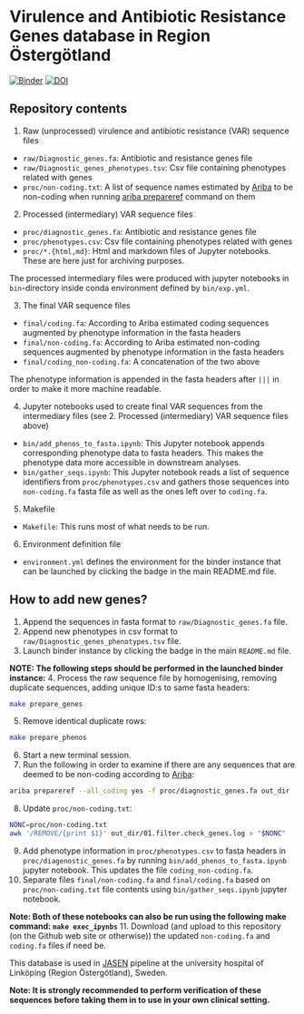 # Virulence and Antibiotic Resistance Genes database in Region Östergötland

[![Binder](https://mybinder.org/badge_logo.svg)](https://mybinder.org/v2/gh/Genomic-Medicine-Linkoping/var-genes-ro/HEAD)
[![DOI](https://zenodo.org/badge/372817270.svg)](https://zenodo.org/badge/latestdoi/372817270)

## Repository contents

1. Raw (unprocessed) virulence and antibiotic resistance (VAR) sequence files

- `raw/Diagnostic_genes.fa`: Antibiotic and resistance genes file
- `raw/Diagnostic_genes_phenotypes.tsv`: Csv file containing phenotypes related with genes
- `proc/non-coding.txt`: A list of sequence names estimated by [Ariba](https://github.com/sanger-pathogens/ariba) to be non-coding when running [ariba prepareref](https://github.com/sanger-pathogens/ariba/wiki/Task:-prepareref) command on them

2. Processed (intermediary) VAR sequence files 

- `proc/diagnostic_genes.fa`: Antibiotic and resistance genes file
- `proc/phenotypes.csv`: Csv file containing phenotypes related with genes
- `proc/*.{html,md}`: Html and markdown files of Jupyter notebooks. These are here just for archiving purposes.

The processed intermediary files were produced with jupyter notebooks in `bin`-directory inside conda environment defined by `bin/exp.yml`.

3. The final VAR sequence files

- `final/coding.fa`: According to Ariba estimated coding sequences augmented by phenotype information in the fasta headers 
- `final/non-coding.fa`: According to Ariba estimated non-coding sequences augmented by phenotype information in the fasta headers
- `final/coding_non-coding.fa`: A concatenation of the two above

The phenotype information is appended in the fasta headers after `|||` in order to make it more machine readable.

4. Jupyter notebooks used to create final VAR sequences from the intermediary files (see 2. Processed (intermediary) VAR sequence files above)

- `bin/add_phenos_to_fasta.ipynb`: This Jupyter notebook appends corresponding phenotype data to fasta headers. This makes the phenotype data more accessible in downstream analyses.
- `bin/gather_seqs.ipynb`: This Jupyter notebook reads a list of sequence identifiers from `proc/phenotypes.csv` and gathers those sequences into `non-coding.fa` fasta file as well as the ones left over to `coding.fa`.

5. Makefile

- `Makefile`: This runs most of what needs to be run.

6. Environment definition file

- `environment.yml` defines the environment for the binder instance that can be launched by clicking the badge in the main README.md file.

## How to add new genes?

1. Append the sequences in fasta format to `raw/Diagnostic_genes.fa` file.
2. Append new phenotypes in csv format to `raw/Diagnostic_genes_phenotypes.tsv` file.
3. Launch binder instance by clicking the badge in the main `README.md` file.

**NOTE: The following steps should be performed in the launched binder instance:**
4. Process the raw sequence file by homogenising, removing duplicate sequences, adding unique ID:s to same fasta headers: 
  ```bash
  make prepare_genes
  ```
5. Remove identical duplicate rows: 
  ```bash
  make prepare_phenos
  ```
6. Start a new terminal session.
7. Run the following in order to examine if there are any sequences that are deemed to be non-coding according to [Ariba](https://github.com/sanger-pathogens/ariba):
  ```bash
  ariba prepareref --all_coding yes -f proc/diagnostic_genes.fa out_dir
  ```
8. Update `proc/non-coding.txt`: 
  ```bash
  NONC=proc/non-coding.txt
  awk '/REMOVE/{print $1}' out_dir/01.filter.check_genes.log > "$NONC"
  ```
9. Add phenotype information in `proc/phenotypes.csv` to fasta headers in `proc/diagenostic_genes.fa` by running `bin/add_phenos_to_fasta.ipynb` jupyter notebook. This updates the file `coding_non-coding.fa`.
10. Separate files `final/non-coding.fa` and `final/coding.fa` based on `proc/non-coding.txt` file contents using `bin/gather_seqs.ipynb` jupyter notebook.

**Note: Both of these notebooks can also be run using the following make command: `make exec_ipynbs`**
11. Download (and upload to this repository (on the Github web site or otherwise)) the updated `non-coding.fa` and `coding.fa` files if need be.

This database is used in [JASEN](https://github.com/Genomic-Medicine-Linkoping/JASEN/tree/ro-implementation) pipeline at the university hospital of Linköping (Region Östergötland), Sweden.

**Note: It is strongly recommended to perform verification of these sequences before taking them in to use in your own clinical setting.**
